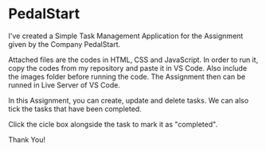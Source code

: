 # PedalStart

I've created a Simple Task Management Application for the Assignment given by the Company PedalStart.

Attached files are the codes in HTML, CSS and JavaScript. In order to run it, copy the codes from my repository and paste it in VS Code. Also include the images folder before running the code. The Assignment then can be runned in Live Server of VS Code.

In this Assignment, you can create, update and delete tasks. We can also tick the tasks that have been completed.

Click the cicle box alongside the task to mark it as "completed".

Thank You!
